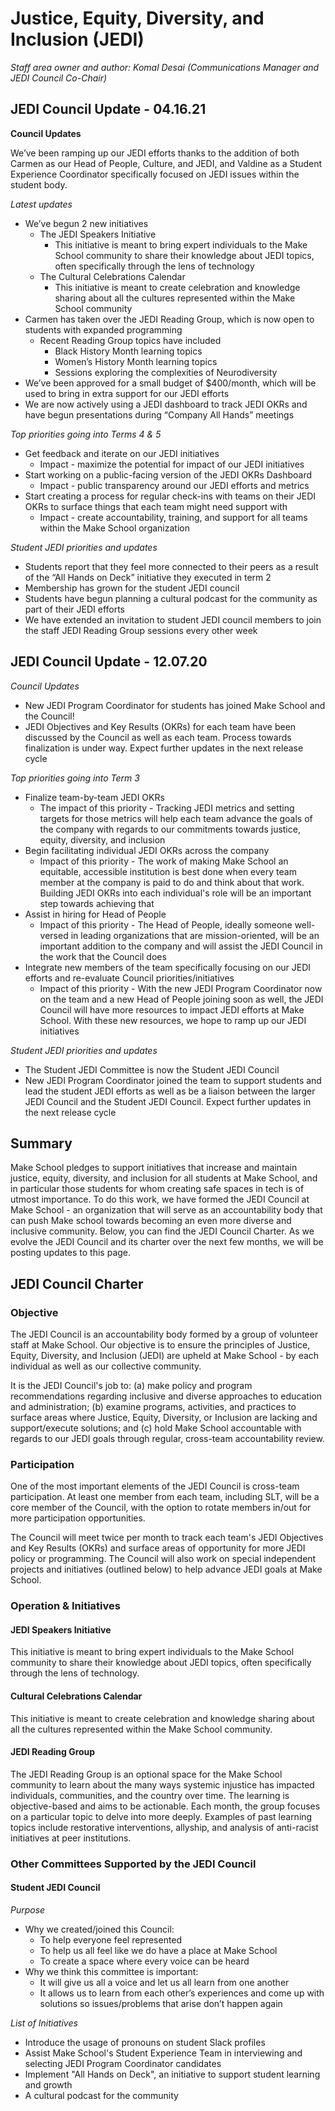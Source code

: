 # Justice, Equity, Diversity, and Inclusion (JEDI)

*Staff area owner and author: Komal Desai (Communications Manager and JEDI Council Co-Chair)*

## JEDI Council Update - 04.16.21

**Council Updates**

We’ve been ramping up our JEDI efforts thanks to the addition of both Carmen as our Head of People, Culture, and JEDI, and Valdine as a Student Experience Coordinator specifically focused on JEDI issues within the student body.

*Latest updates*
* We’ve begun 2 new initiatives
  * The JEDI Speakers Initiative
    * This initiative is meant to bring expert individuals to the Make School community to share their knowledge about JEDI topics, often specifically through the lens of technology
  * The Cultural Celebrations Calendar
    * This initiative is meant to create celebration and knowledge sharing about all the cultures represented within the Make School community
* Carmen has taken over the JEDI Reading Group, which is now open to students with expanded programming
  * Recent Reading Group topics have included
    * Black History Month learning topics
    * Women’s History Month learning topics
    * Sessions exploring the complexities of Neurodiversity
* We’ve been approved for a small budget of $400/month, which will be used to bring in extra support for our JEDI efforts
* We are now actively using a JEDI dashboard to track JEDI OKRs and have begun presentations during “Company All Hands” meetings

*Top priorities going into Terms 4 & 5*
* Get feedback and iterate on our JEDI initiatives
  *  Impact - maximize the potential for impact of our JEDI initiatives
* Start working on a public-facing version of the JEDI OKRs Dashboard
  * Impact - public transparency around our JEDI efforts and metrics
* Start creating a process for regular check-ins with teams on their JEDI OKRs to surface things that each team might need support with
  * Impact - create accountability, training, and support for all teams within the Make School organization

*Student JEDI priorities and updates*
* Students report that they feel more connected to their peers as a result of the “All Hands on Deck” initiative they executed in term 2
* Membership has grown for the student JEDI council
* Students have begun planning a cultural podcast for the community as part of their JEDI efforts
* We have extended an invitation to student JEDI council members to join the staff JEDI Reading Group sessions every other week

## JEDI Council Update - 12.07.20

*Council Updates*
* New JEDI Program Coordinator for students has joined Make School and the Council!
* JEDI Objectives and Key Results (OKRs) for each team have been discussed by the Council as well as each team. Process towards finalization is under way. Expect further updates in the next release cycle

*Top priorities going into Term 3*
* Finalize team-by-team JEDI OKRs
  * The impact of this priority - Tracking JEDI metrics and setting targets for those metrics will help each team advance the goals of the company with regards to our commitments towards justice, equity, diversity, and inclusion
* Begin facilitating individual JEDI OKRs across the company
  * Impact of this priority - The work of making Make School an equitable, accessible institution is best done when every team member at the company is paid to do and think about that work. Building JEDI OKRs into each individual's role will be an important step towards achieving that
* Assist in hiring for Head of People
  * Impact of this priority - The Head of People, ideally someone well-versed in leading organizations that are mission-oriented, will be an important addition to the company and will assist the JEDI Council in the work that the Council does
* Integrate new members of the team specifically focusing on our JEDI efforts and re-evaluate Council priorities/initiatives
  * Impact of this priority - With the new JEDI Program Coordinator now on the team and a new Head of People joining soon as well, the JEDI Council will have more resources to impact JEDI efforts at Make School. With these new resources, we hope to ramp up our JEDI initiatives

*Student JEDI priorities and updates*
* The Student JEDI Committee is now the Student JEDI Council
* New JEDI Program Coordinator joined the team to support students and lead the student JEDI efforts as well as be a liaison between the larger JEDI Council and the Student JEDI Council. Expect further updates in the next release cycle

## Summary

Make School pledges to support initiatives that increase and maintain justice, equity, diversity, and inclusion for all students at Make School, and in particular those students for whom creating safe spaces in tech is of utmost importance. To do this work, we have formed the JEDI Council at Make School - an organization that will serve as an accountability body that can push Make school towards becoming an even more diverse and inclusive community. Below, you can find the JEDI Council Charter. As we evolve the JEDI Council and its charter over the next few months, we will be posting updates to this page.

## JEDI Council Charter

### Objective

The JEDI Council is an accountability body formed by a group of volunteer staff at Make School. Our objective is to ensure the principles of Justice, Equity, Diversity, and Inclusion (JEDI) are upheld at Make School - by each individual as well as our collective community.

It is the JEDI Council's job to: (a) make policy and program recommendations regarding inclusive and diverse approaches to education and administration; (b) examine programs, activities, and practices to surface areas where Justice, Equity, Diversity, or Inclusion are lacking and support/execute solutions; and (c) hold Make School accountable with regards to our JEDI goals through regular, cross-team accountability review.

### Participation

One of the most important elements of the JEDI Council is cross-team participation. At least one member from each team, including SLT, will be a core member of the Council, with the option to rotate members in/out for more participation opportunities.

The Council will meet twice per month to track each team's JEDI Objectives and Key Results (OKRs) and surface areas of opportunity for more JEDI policy or programming. The Council will also work on special independent projects and initiatives (outlined below) to help advance JEDI goals at Make School.

### Operation & Initiatives

#### JEDI Speakers Initiative
This initiative is meant to bring expert individuals to the Make School community to share their knowledge about JEDI topics, often specifically through the lens of technology.

#### Cultural Celebrations Calendar
This initiative is meant to create celebration and knowledge sharing about all the cultures represented within the Make School community.

#### JEDI Reading Group
The JEDI Reading Group is an optional space for the Make School community to learn about the many ways systemic injustice has impacted individuals, communities, and the country over time. The learning is objective-based and aims to be actionable. Each month, the group focuses on a particular topic to delve into more deeply. Examples of past learning topics include restorative interventions, allyship, and analysis of anti-racist initiatives at peer institutions.

### Other Committees Supported by the JEDI Council

#### Student JEDI Council
*Purpose*
* Why we created/joined this Council:
  * To help everyone feel represented
  * To help us all feel like we do have a place at Make School
  * To create a space where every voice can be heard
* Why we think this committee is important:
  * It will give us all a voice and let us all learn from one another 
  * It allows us to learn from each other’s experiences and come up with solutions so issues/problems that arise don’t happen again

*List of Initiatives*
* Introduce the usage of pronouns on student Slack profiles
* Assist Make School's Student Experience Team in interviewing and selecting JEDI Program Coordinator candidates
* Implement "All Hands on Deck", an initiative to support student learning and growth
* A cultural podcast for the community
